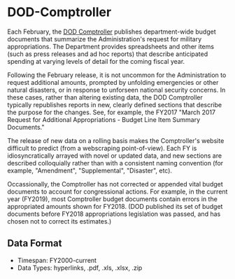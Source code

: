 # DOD-Comptroller

Each February, the [DOD Comptroller](https://comptroller.defense.gov/Budget-Materials/Budget2019/) publishes department-wide budget documents that summarize the Administration's request for military appropriations. The Department provides spreadsheets and other items (such as press releases and ad hoc reports) that describe anticipated spending at varying levels of detail for the coming fiscal year.

Following the February release, it is not uncommon for the Administration to request additional amounts, prompted by unfolding emergencies or other natural disasters, or in response to unforseen national security concerns. In these cases, rather than altering existing data, the DOD Comptroller typically republishes reports in new, clearly defined sections that describe the purpose for the changes. See, for example, the FY2017 "March 2017 Request for Additional Appropriations - Budget Line Item Summary Documents."

The release of new data on a rolling basis makes the Comptroller's website difficult to predict (from a webscraping point-of-view). Each FY is idiosyncratically arrayed with novel or updated data, and new sections are described colloquially rather than with a consistent naming convention (for example, "Amendment", "Supplemental", "Disaster", etc).

Occassionally, the Comptroller has not corrected or appended vital budget documents to account for congressional actions. For example, in the current year (FY2019), most Comptroller budget documents contain errors in the appropriated amounts shown for FY2018. (DOD published its set of budget documents before FY2018 appropriations legislation was passed, and has chosen not to correct its estimates.)

## Data Format
* Timespan: FY2000-current
* Data Types: hyperlinks, .pdf, .xls, .xlsx, .zip